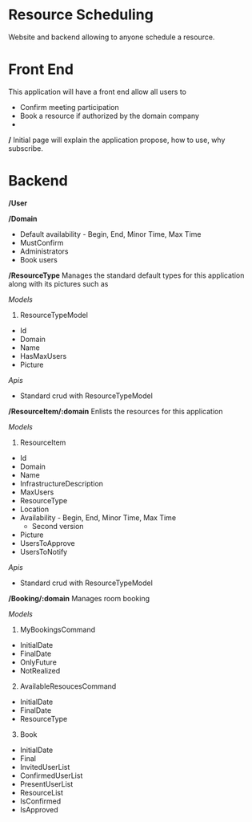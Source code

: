 # Resource Scheduling

Website and backend allowing to anyone schedule a resource.

# Front End

This application will have a front end allow all users to

- Confirm meeting participation
- Book a resource if authorized by the domain company
-

**/**
Initial page will explain the application propose, how to use, why subscribe.

# Backend

**/User**

**/Domain**

- Default availability - Begin, End, Minor Time, Max Time
- MustConfirm
- Administrators
- Book users

**/ResourceType**
Manages the standard default types for this application along with its pictures such as

_Models_

1. ResourceTypeModel

- Id
- Domain
- Name
- HasMaxUsers
- Picture

_Apis_

- Standard crud with ResourceTypeModel

**/ResourceItem/:domain**
Enlists the resources for this application

_Models_

1. ResourceItem

- Id
- Domain
- Name
- InfrastructureDescription
- MaxUsers
- ResourceType
- Location
- Availability - Begin, End, Minor Time, Max Time
  - Second version
- Picture
- UsersToApprove
- UsersToNotify

_Apis_

- Standard crud with ResourceTypeModel

**/Booking/:domain**
Manages room booking

_Models_

1. MyBookingsCommand

- InitialDate
- FinalDate
- OnlyFuture
- NotRealized

2. AvailableResoucesCommand

- InitialDate
- FinalDate
- ResourceType

3. Book

- InitialDate
- Final
- InvitedUserList
- ConfirmedUserList
- PresentUserList
- ResourceList
- IsConfirmed
- IsApproved

